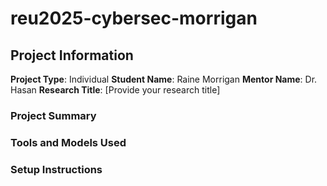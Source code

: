 # reu2025-cybersec-morrigan

## Project Information
**Project Type**: Individual
**Student Name**: Raine Morrigan
**Mentor Name**: Dr. Hasan
**Research Title**: [Provide your research title]

### Project Summary

### Tools and Models Used

### Setup Instructions
